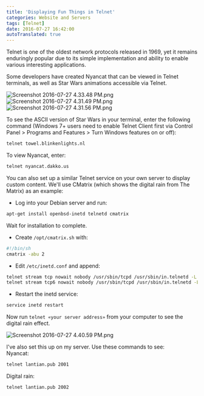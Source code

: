 ```yaml
---
title: 'Displaying Fun Things in Telnet'
categories: Website and Servers
tags: [Telnet]
date: 2016-07-27 16:42:00
autoTranslated: true
---
```



Telnet is one of the oldest network protocols released in 1969, yet it remains enduringly popular due to its simple implementation and ability to enable various interesting applications.

Some developers have created Nyancat that can be viewed in Telnet terminals, as well as Star Wars animations accessible via Telnet.

<img src="/usr/uploads/2016/07/3175903277.png" alt="Screenshot 2016-07-27 4.33.48 PM.png" />

<img src="/usr/uploads/2016/07/43160460.png" alt="Screenshot 2016-07-27 4.31.49 PM.png" />

<img src="/usr/uploads/2016/07/1644335517.png" alt="Screenshot 2016-07-27 4.31.56 PM.png" />

To see the ASCII version of Star Wars in your terminal, enter the following command (Windows 7+ users need to enable Telnet Client first via Control Panel > Programs and Features > Turn Windows features on or off):

```bash
telnet towel.blinkenlights.nl
```

To view Nyancat, enter:

```bash
telnet nyancat.dakko.us
```

You can also set up a similar Telnet service on your own server to display custom content. We'll use CMatrix (which shows the digital rain from The Matrix) as an example:

- Log into your Debian server and run:
```bash
apt-get install openbsd-inetd telnetd cmatrix
```
Wait for installation to complete.

- Create `/opt/cmatrix.sh` with:
```bash
#!/bin/sh
cmatrix -abu 2
```

- Edit `/etc/inetd.conf` and append:
```bash
telnet stream tcp nowait nobody /usr/sbin/tcpd /usr/sbin/in.telnetd -L /opt/cmatrix.sh
telnet stream tcp6 nowait nobody /usr/sbin/tcpd /usr/sbin/in.telnetd -L /opt/cmatrix.sh
```

- Restart the inetd service:
```bash
service inetd restart
```

Now run `telnet «your server address»` from your computer to see the digital rain effect.

<img src="/usr/uploads/2016/07/40895505.png" alt="Screenshot 2016-07-27 4.40.59 PM.png" />

I've also set this up on my server. Use these commands to see:  
Nyancat:
```bash
telnet lantian.pub 2001
```
Digital rain:
```bash
telnet lantian.pub 2002
```
```

